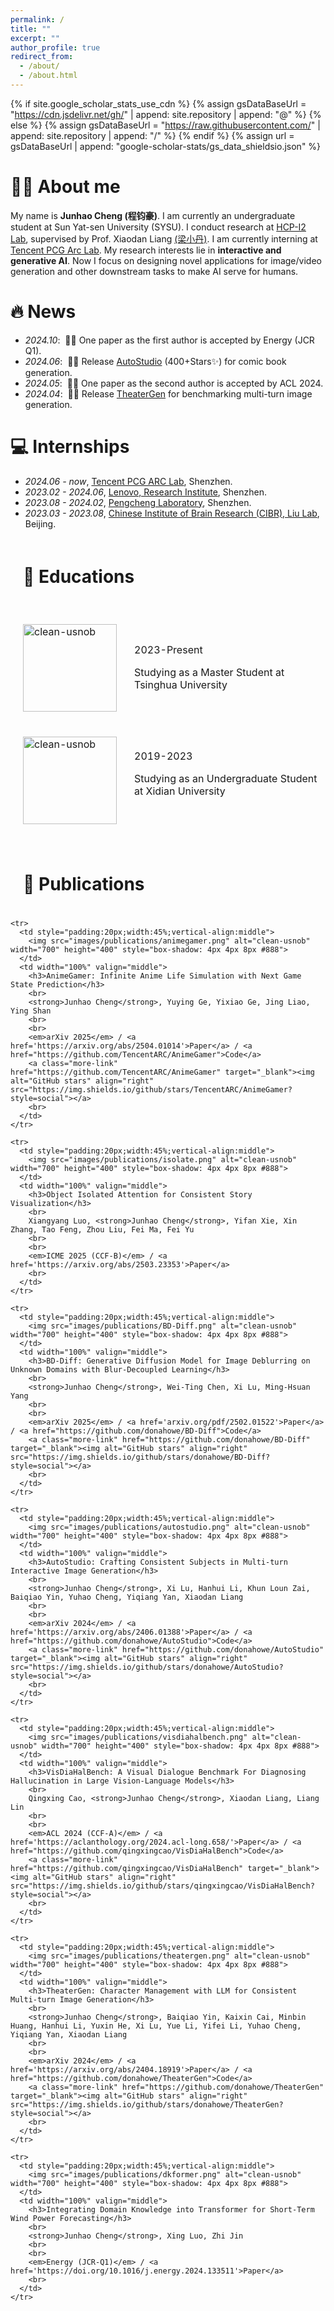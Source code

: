 ```yaml
---
permalink: /
title: ""
excerpt: ""
author_profile: true
redirect_from: 
  - /about/
  - /about.html
---
```

<!-- main: /Users/jhh/Project/Github/JackAILab.github.io/_config.yml -->

{% if site.google_scholar_stats_use_cdn %}
{% assign gsDataBaseUrl = "https://cdn.jsdelivr.net/gh/" | append: site.repository | append: "@" %}
{% else %}
{% assign gsDataBaseUrl = "https://raw.githubusercontent.com/" | append: site.repository | append: "/" %}
{% endif %}
{% assign url = gsDataBaseUrl | append: "google-scholar-stats/gs_data_shieldsio.json" %}

<span class='anchor' id='about-me'></span>

# 🧍‍♂️ About me

My name is **Junhao Cheng (程钧豪)**. I am currently an undergraduate student at Sun Yat-sen University (SYSU). I conduct research at [HCP-I2 Lab](https://www.sysu-hcp.net/), supervised by Prof. Xiaodan Liang [(梁小丹)](https://scholar.google.com/citations?view_op=search_authors&mauthors=xiaodan+liang&hl=zh-CN&oi=ao). I am currently interning at [Tencent PCG Arc Lab](https://arc.tencent.com/zh/index). My research interests lie in **interactive and generative AI**. Now I focus on designing novel applications for image/video generation and other downstream tasks to make AI serve for humans.

# 🔥 News  

- *2024.10*: &nbsp;🎉🎉 One paper as the first author is accepted by Energy (JCR Q1).
- *2024.06*: &nbsp;🎉🎉 Release [AutoStudio](https://howe183.github.io/AutoStudio.io/) (400+Stars✨) for comic book generation.
- *2024.05*: &nbsp;🎉🎉 One paper as the second author is accepted by ACL 2024.
- *2024.04*: &nbsp;🎉🎉 Release [TheaterGen](https://github.com/donahowe/TheaterGen) for benchmarking multi-turn image generation.

# 💻 Internships
- *2024.06 - now*, [Tencent PCG ARC Lab](https://arc.tencent.com/zh/index), Shenzhen.
- *2023.02 - 2024.06*, [Lenovo, Research Institute](https://research.lenovo.com/webapp/view/researchField.html), Shenzhen.
- *2023.08 - 2024.02*, [Pengcheng Laboratory](https://www.pcl.ac.cn/), Shenzhen.
- *2023.03 - 2023.08*, [Chinese Institute of Brain Research (CIBR), Liu Lab](https://www.cibr.ac.cn/science/team/detail/763), Beijing.


<table style="width:100%;border:0px;border-spacing:0px;border-collapse:separate;margin-right:auto;margin-left:auto;"><tbody>
<h1 style="padding:20px;width:100%;vertical-align:middle">📖 Educations</h1>

<tr>
  <td style="padding:20px;width:20%;vertical-align:middle">
    <img src="images/Schools/SYSU.jpg" alt="clean-usnob" width="150" height="140">
  </td>
  <td width="100%" valign="middle">
    <!-- <h3 class="papertitle">SOC: Semantic-Assisted Object Cluster for Referring Video Object Segmentation</h3> -->
    <p >2023-Present </p>
    <p>Studying as a Master Student at Tsinghua University</p>
  </td>
</tr>

<tr>
  <td style="padding:20px;width:20%;vertical-align:middle">
    <img src="images/Schools/SYSU.jpg" alt="clean-usnob" width="150" height="140">
  </td>
  <td width="100%" valign="middle">
    <!-- <h3 class="papertitle">SOC: Semantic-Assisted Object Cluster for Referring Video Object Segmentation</h3> -->
    <p >2019-2023 </p>
    <p>Studying as an Undergraduate Student at Xidian University</p>
    <br>
  </td>
</tr></tbody>


<table style="width:100%;border:0px;border-spacing:0px;border-collapse:separate;margin-right:auto;margin-left:auto;"><tbody>
<h1 style="padding:20px;width:100%;vertical-align:middle">📝 Publications</h1>


    <tr>
      <td style="padding:20px;width:45%;vertical-align:middle">
        <img src="images/publications/animegamer.png" alt="clean-usnob" width="700" height="400" style="box-shadow: 4px 4px 8px #888">
      </td>
      <td width="100%" valign="middle">
        <h3>AnimeGamer: Infinite Anime Life Simulation with Next Game State Prediction</h3>
        <br>
        <strong>Junhao Cheng</strong>, Yuying Ge, Yixiao Ge, Jing Liao, Ying Shan
        <br>
        <br>
        <em>arXiv 2025</em> / <a href='https://arxiv.org/abs/2504.01014'>Paper</a> / <a href="https://github.com/TencentARC/AnimeGamer">Code</a>
        <a class="more-link" href="https://github.com/TencentARC/AnimeGamer" target="_blank"><img alt="GitHub stars" align="right" src="https://img.shields.io/github/stars/TencentARC/AnimeGamer?style=social"></a>
        <br>
      </td>
    </tr>
    
    <tr>
      <td style="padding:20px;width:45%;vertical-align:middle">
        <img src="images/publications/isolate.png" alt="clean-usnob" width="700" height="400" style="box-shadow: 4px 4px 8px #888">
      </td>
      <td width="100%" valign="middle">
        <h3>Object Isolated Attention for Consistent Story Visualization</h3>
        <br>
        Xiangyang Luo, <strong>Junhao Cheng</strong>, Yifan Xie, Xin Zhang, Tao Feng, Zhou Liu, Fei Ma, Fei Yu
        <br>
        <br>
        <em>ICME 2025 (CCF-B)</em> / <a href='https://arxiv.org/abs/2503.23353'>Paper</a>
        <br>
      </td>
    </tr>
    
    <tr>
      <td style="padding:20px;width:45%;vertical-align:middle">
        <img src="images/publications/BD-Diff.png" alt="clean-usnob" width="700" height="400" style="box-shadow: 4px 4px 8px #888">
      </td>
      <td width="100%" valign="middle">
        <h3>BD-Diff: Generative Diffusion Model for Image Deblurring on Unknown Domains with Blur-Decoupled Learning</h3>
        <br>
        <strong>Junhao Cheng</strong>, Wei-Ting Chen, Xi Lu, Ming-Hsuan Yang
        <br>
        <br>
        <em>arXiv 2025</em> / <a href='arxiv.org/pdf/2502.01522'>Paper</a> / <a href="https://github.com/donahowe/BD-Diff">Code</a>
        <a class="more-link" href="https://github.com/donahowe/BD-Diff" target="_blank"><img alt="GitHub stars" align="right" src="https://img.shields.io/github/stars/donahowe/BD-Diff?style=social"></a>
        <br>
      </td>
    </tr>
    
    <tr>
      <td style="padding:20px;width:45%;vertical-align:middle">
        <img src="images/publications/autostudio.png" alt="clean-usnob" width="700" height="400" style="box-shadow: 4px 4px 8px #888">
      </td>
      <td width="100%" valign="middle">
        <h3>AutoStudio: Crafting Consistent Subjects in Multi-turn Interactive Image Generation</h3>
        <br>
        <strong>Junhao Cheng</strong>, Xi Lu, Hanhui Li, Khun Loun Zai, Baiqiao Yin, Yuhao Cheng, Yiqiang Yan, Xiaodan Liang
        <br>
        <br>
        <em>arXiv 2024</em> / <a href='https://arxiv.org/abs/2406.01388'>Paper</a> / <a href="https://github.com/donahowe/AutoStudio">Code</a>
        <a class="more-link" href="https://github.com/donahowe/AutoStudio" target="_blank"><img alt="GitHub stars" align="right" src="https://img.shields.io/github/stars/donahowe/AutoStudio?style=social"></a>
        <br>
      </td>
    </tr>
    
    <tr>
      <td style="padding:20px;width:45%;vertical-align:middle">
        <img src="images/publications/visdiahalbench.png" alt="clean-usnob" width="700" height="400" style="box-shadow: 4px 4px 8px #888">
      </td>
      <td width="100%" valign="middle">
        <h3>VisDiaHalBench: A Visual Dialogue Benchmark For Diagnosing  Hallucination in Large Vision-Language Models</h3>
        <br>
        Qingxing Cao, <strong>Junhao Cheng</strong>, Xiaodan Liang, Liang Lin
        <br>
        <br>
        <em>ACL 2024 (CCF-A)</em> / <a href='https://aclanthology.org/2024.acl-long.658/'>Paper</a> / <a href="https://github.com/qingxingcao/VisDiaHalBench">Code</a>
        <a class="more-link" href="https://github.com/qingxingcao/VisDiaHalBench" target="_blank"><img alt="GitHub stars" align="right" src="https://img.shields.io/github/stars/qingxingcao/VisDiaHalBench?style=social"></a>
        <br>
      </td>
    </tr>  
    
    <tr>
      <td style="padding:20px;width:45%;vertical-align:middle">
        <img src="images/publications/theatergen.png" alt="clean-usnob" width="700" height="400" style="box-shadow: 4px 4px 8px #888">
      </td>
      <td width="100%" valign="middle">
        <h3>TheaterGen: Character Management with LLM for Consistent Multi-turn Image Generation</h3>
        <br>
        <strong>Junhao Cheng</strong>, Baiqiao Yin, Kaixin Cai, Minbin Huang, Hanhui Li, Yuxin He, Xi Lu, Yue Li, Yifei Li, Yuhao Cheng, Yiqiang Yan, Xiaodan Liang
        <br>
        <br>
        <em>arXiv 2024</em> / <a href='https://arxiv.org/abs/2404.18919'>Paper</a> / <a href="https://github.com/donahowe/TheaterGen">Code</a>
        <a class="more-link" href="https://github.com/donahowe/TheaterGen" target="_blank"><img alt="GitHub stars" align="right" src="https://img.shields.io/github/stars/donahowe/TheaterGen?style=social"></a>
        <br>
      </td>
    </tr>
  
    <tr>
      <td style="padding:20px;width:45%;vertical-align:middle">
        <img src="images/publications/dkformer.png" alt="clean-usnob" width="700" height="400" style="box-shadow: 4px 4px 8px #888">
      </td>
      <td width="100%" valign="middle">
        <h3>Integrating Domain Knowledge into Transformer for Short-Term Wind Power Forecasting</h3>
        <br>
        <strong>Junhao Cheng</strong>, Xing Luo, Zhi Jin
        <br>
        <br>
        <em>Energy (JCR-Q1)</em> / <a href='https://doi.org/10.1016/j.energy.2024.133511'>Paper</a>
        <br>
      </td>
    </tr>
